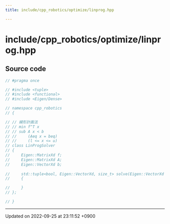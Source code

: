 ```yaml
---
title: include/cpp_robotics/optimize/linprog.hpp

---
```


# include/cpp_robotics/optimize/linprog.hpp






## Source code

```cpp
// #pragma once

// #include <tuple>
// #include <functional>
// #include <Eigen/Dense>

// namespace cpp_robotics
// {

// // 線形計画法
// // min f^T x
// // sub A x < b
// //     (Aeq x = beq)
// //     (l <= x <= u)
// class LinProgSolver
// {
//     Eigen::MatrixXd f;
//     Eigen::MatrixXd A;
//     Eigen::VectorXd b;
    
//     std::tuple<bool, Eigen::VectorXd, size_t> solve(Eigen::VectorXd x_init, const double tol = 1e-6, const size_t max_iter = 1000)
//     {

//     }
// };

// }
```


-------------------------------

Updated on 2022-09-25 at 23:11:52 +0900
